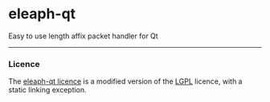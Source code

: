 eleaph-qt
=========

Easy to use length affix packet handler for Qt

----------

### Licence
The [eleaph-qt licence](https://github.com/Spiek/eleaph-qt/blob/master/LICENCE) is a modified version of the [LGPL](http://www.gnu.org/licenses/lgpl.html) licence, with a static linking exception.
